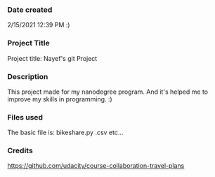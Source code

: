 ### Date created
2/15/2021
12:39 PM :)
### Project Title
Project title: Nayef's git Project

### Description
This project made for my nanodegree program. And it's helped me to improve my skills in programming. :)

### Files used
The basic file is:
bikeshare.py
.csv
etc...

### Credits
https://github.com/udacity/course-collaboration-travel-plans

